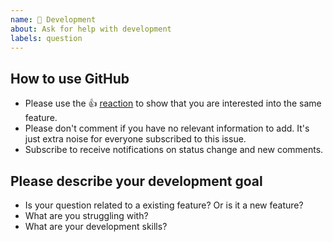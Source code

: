 ```yaml
---
name: 🚧 Development
about: Ask for help with development 
labels: question
---
```


<!--
Note: This is the **issue tracker of Webtrees**, please do NOT use this to get answers to your questions or get help for fixing your installation. This is a place to report bugs to developers, after your server has been debugged. You can find help debugging your system on our home user forums: https://www.webtrees.net/index.php/en/forum See also https://webtrees.net/faq/.

Webtrees is an open source project maintained by Greg Roach. Most of our volunteers are home users and thus primarily care about issues that affect home users.

Guidelines for submitting issues:
1. Please **search** the existing issues first, it's likely that your issue was already reported or even fixed:
   - Go to https://github.com/fisharebest/webtrees and type any word in the top search/command bar. You probably see something like "*We couldn’t find any repositories matching ...*" then click `Issues` in the left navigation.
   - You can also filter by appending e. g. `state:open` to the search string. More info on search syntax within github: https://help.github.com/articles/searching-issues
2. **SECURITY**: Report any potential security bug to Greg Roach at greg@subaqua.co.uk instead of filing an issue in our bug tracker.
-->


<!--- Please keep this note for other contributors -->

## How to use GitHub

* Please use the 👍 [reaction](https://blog.github.com/2016-03-10-add-reactions-to-pull-requests-issues-and-comments/) to show that you are interested into the same feature.
* Please don't comment if you have no relevant information to add. It's just extra noise for everyone subscribed to this issue.
* Subscribe to receive notifications on status change and new comments. 

## Please describe your development goal
* Is your question related to a existing feature? Or is it a new feature?
* What are you struggling with?
* What are your development skills?
